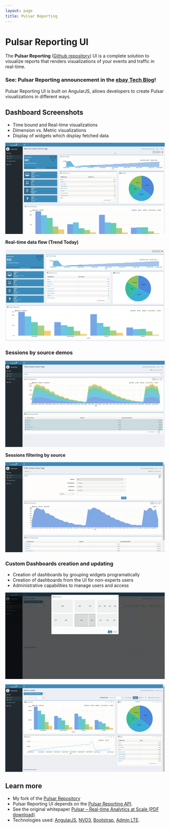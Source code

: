 ```yaml
---
layout: page
title: Pulsar Reporting
---
```

Pulsar Reporting UI
===================

The **Pulsar Reporting** ([Github repository](https://github.com/miguelrincon/pulsar-reporting-ui)) UI is a complete solution to visualize reports that renders visualizations of your events and traffic in real-time.

### See: Pulsar Reporting announcement in the [ebay Tech Blog](https://www.ebayinc.com/stories/blogs/tech/announcing-pulsar-reporting-near-real-time-metrics-reporting-framework/)!

Pulsar Reporting UI is built on AngularJS, allows developers to create Pulsar visualizations in different ways.

## Dashboard Screenshots

- Time bound and Real-time visualizations
- Dimension vs. Metric visualizations
- Display of widgets which display fetched data

![Dashboard](/img/pages/reporting-ui-home.png)

**Real-time data flow (Trend Today)**

![Details](/img/pages/reporting-ui-home-detail.png)

### Sessions by source demos

![Sessions by source](/img/pages/reporting-ui-sessions.png)

**Sessions filtering by source**

![Sessions one source](/img/pages/reporting-ui-sessions-filtered.png)

### Custom Dashboards creation and updating

- Creation of dashboards by grouping widgets programatically
- Creation of dashboards from the UI for non-experts users
- Administrative capabilities to manage users and access

![Dashboard Create](/img/pages/reporting-ui-custom-dashboard-create.png)

![Dashboard Edit](/img/pages/reporting-ui-custom-dashboard-edit.png)

## Learn more

- My fork of the [Pulsar Repository](https://github.com/miguelrincon/pulsar-reporting-ui)
- Pulsar Reporting UI depends on the [Pulsar Reporting API](https://github.com/pulsarIO/pulsar-reporting-api).
- See the original whitepaper [Pulsar – Real-time Analytics at Scale (PDF download)](https://github.com/pulsarIO/realtime-analytics/wiki/documents/Whitepaper_Pulsar_Real-timeAnalyticsatScale.pdf)
- Technologies used: [AngularJS](https://angularjs.org/), [NVD3](http://nvd3.org/), [Bootstrap](https://getbootstrap.com), [Admin LTE](https://adminlte.io/).
